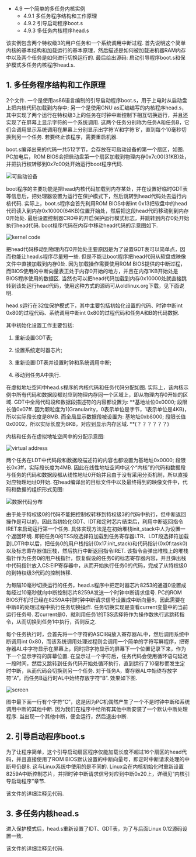 - 4.9 一个简单的多任务内核实例
    - 4.9.1 多任务程序结构和工作原理
    - 4.9.2 引导启动程序boot.s
    - 4.9.3 多任务内核程序head.s

该实例包含两个特权级3的用户任务和一个系统调用中断过程. 首先说明这个简单内核的基本结构和加载运行的基本原理，然后描述是如何被加载进机器RAM内存中以及两个任务是如何进行切换运行的. 最后给出源码: 启动引导程序boot.s和保护模式多任务内核程序head.s. 

## 1. 多任务程序结构和工作原理

2个文件. 一个是使用as86语言编制的引导启动程序boot.s，用于上电时从启动盘上把内核代码加载到内存中; 另一个是使用GNU as汇编编写的内核程序head.s，其中实现了两个运行在特权级3上的任务在时钟中断控制下相互切换运行，并且还实现了在屏幕上显示字符的一个系统调用. 这两个任务分别称为任务A和任务B，它们会调用显示系统调用在屏幕上分别显示出字符‘A’和字符‘B’，直到每个10毫秒切换到另一个任务. 若要终止该程序，需要重启机器. 

boot.s编译出来的代码一共512字节，会存放在可启动设备的第一个扇区，如图. PC加电后，ROM BIOS会把启动盘第一个扇区加载到物理内存0x7c00(31KB)处，并把执行权转移到0x7c00处开始运行boot程序代码. 

![可启动设备](images/34.png)

boot程序的主要功能是把head内核代码加载到内存某处，并在设置好临时GDT表等信息后，把处理器设置为运行在保护模式下，然后跳转到head代码处去运行内核代码. 实际上，boot.s程序会首先利用ROM BIOS中断int 0x13把软盘中的head代码读入到内存0x10000(64KB)位置开始处，然后把这段head代码移动到到内存0开始处. 最后设置控制器CR0中的开启保护运行模式标志，并跳转到内存0处开始执行head代码. boot程序代码在内存中移动head代码的示意图如下. 

![kernel code](images/35.png)

把head代码移动到物理内存0开始处主要原因是为了设置GDT表可以简单点，因而也能让head.s程序尽量短一些. 但是不能让boot程序把head代码从软盘或映像文件中直接加载到内存0处. 因为加载操作需要使用ROM BIOS提供的中断过程，而BIOS使用的中断向量表正处于内存0开始的地方，并且在内存1KB开始处是BIOS程序使用的数据区. 当然也可以把head代码加载到内存0x10000处就直接跳转到该处运行head代码，使用这种方式的源码可从oldlinux.org下载，见下面说明. 

head.s运行在32位保护模式下，其中主要包括初始化设置的代码、时钟中断int 0x80的过程代码、系统调用中断int 0x80的过程代码和任务A和B的代码数据. 

其中初始化设置工作主要包括: 

1. 重新设置GDT表; 

2. 设置系统定时器芯片; 

3. 重新设置IDT表并设置时钟和系统调用中断; 

4. 移动到任务A中执行. 
 
在虚拟地址空间中head.s程序的内核代码和任务代码分配如图. 实际上，该内核示例中所有代码和数据段都对应到物理内存同一个区域上，即从物理内存0开始的区域. GDT中全局代码段和数据段描述符的内容都设置为: **基地址位0x0000; 段限长值0x07ff. 因为颗粒度为1(Granularity，0表示单位是字节，1表示单位是4KB)，所以实际段长度是8MB. 而全局显示数据段被设置为: 基地址0xb8000; 段限长值0x0002，所以实际长度为8KB，对应到显示内存区域. **(？？？？？？)

内核和任务在虚拟地址空间中的分配示意图: 

![virtual address](images/36.png)

两个任务在LDT中代码段和数据段描述符的内容也都设置为基地址0x0000; 段限长0x3ff，实际段长度为4MB. 因此在线性地址空间中这个“内核”的代码和数据段与任务的代码和数据段都从线性地址0开始并且由于没有采用分页机制，所以直接对应物理地址0开始. 在head编译出的目标文件中以及最终得到的映像文件中，代码和数据的组织形式见图: 

![数据代码分布](images/37.png)

由于处于特权级0的代码不能把控制权转移到特权级3的代码中执行，但中断返回操作是可以的，因此当初始化GDT、IDT和定时芯片结束后，利用中断返回指令IRET来启动运行第一个任务. 具体实现方法是在初始堆栈init\_stack中人为设置一个返回环境. 即把任务0的TSS段选择符加载到任务寄存器LTR、LDT段选择符加载到LDTR中以后，把任务0的用户栈指针(0x17:init\_stack)和代码指针(0x0f:task0)以及标志寄存器值压栈，然后执行中断返回指令IRET. 该指令会弹出堆栈上的堆栈指针作为任务0的用户栈指针，恢复假设的任务0的标志寄存器内容，并且弹出栈中代码指针放入CS:EIP寄存器中，从而开始执行任务0的代码，完成了从特权级0的到特权级3代码的控制转移. 

为每隔10毫秒切换运行的任务，head.s程序中把定时器芯片8253的通道0设置成每经过10毫秒就向中断控制芯片8259A发送一个时钟中断请求信号. PC的ROM BIOS开机时已经在8259A中把时钟中断请求信号设置成中断向量8，因此需要在中断8的处理过程中执行任务切换操作. 任务切换实现是查看current变量中的当前运行任务号. 若current是0，就利用任务1的TSS选择符作为操作数执行远跳转指令，从而切换到任务1中执行，否则反之. 

每个任务执行时，会首先将一个字符的ASCII码放入寄存器AL中，然后调用系统中断调用int 0x80，而该系统调用处理过程则会调用一个简单的字符写屏程序，把寄存器AL中字符显示在屏幕上，同时把字符显示的屏幕下一个位置记录下来，作为下一个显示字符的屏幕位置. 在显示过一个字符后，任务代码会使用循环语句延迟一段时间，然后又跳转到任务代码开始处循环执行，直到运行了10毫秒而发生定时中断，从而代码会切换到另一个任务. 对于任务A，寄存器AL中始终存放字符“A”，而任务B运行时AL中始终存放字符“B”. 效果如下图. 

![screen](images/38.png)

图中最下面一行有个字符“C”，这是因为PC机偶然产生了一个不是时钟中断和系统调用中断的其他中断. 因为我们在程序中给所有其他中断安装了一个默认中断处理程序. 当出现一个其他中断，便会运行，然后退出中断. 

## 2. 引导启动程序boot.s

为了让程序简单，这个引导启动扇区程序仅能加载长度不超过16个扇区的head代码，并且直接使用了ROM BIOS默认设置的中断向量号，即定时中断请求处理的中断号仍是8. 这与Linux系统中使用的是不同的. Linux会在内核初始化时重新设置8259A中断控制芯片，并把时钟中断请求信号对应到中断0x20上，详细见“内核引导启动程序”章节. 

该文件的详细注释见代码. 

## 3. 多任务内核head.s

进入保护模式后，head.s重新设置了IDT、GDT表，为了与后面Linux 0.12源码设置一致. 

该文件的详细注释见代码. 